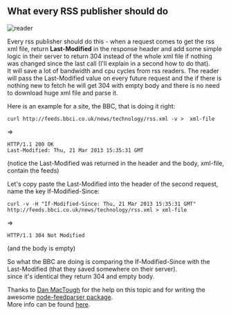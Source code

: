 ## What every RSS publisher should do

![reader](http://4.bp.blogspot.com/-utB1KPeLN7Q/UQb-ZoECSLI/AAAAAAAADnw/nheaXiyD6ok/s1600/blog.png)

Every rss publisher should do this - when a request comes to get the rss xml file, return **Last-Modified** in the response header and add some simple logic in their server to return 304 instead of the whole xml file if nothing was changed since the last call (I'll explain in a second how to do that).  
It will save a lot of bandwidth and cpu cycles from rss readers. The reader will pass the Last-Modified value on every future request and the if there is nothing new to fetch he will get 304 with empty body and there is no need to download huge xml file and parse it.  

Here is an example for a site, the BBC, that is doing it right:

    curl http://feeds.bbci.co.uk/news/technology/rss.xml -v >  xml-file

=>

    HTTP/1.1 200 OK
    Last-Modified: Thu, 21 Mar 2013 15:35:31 GMT

(notice the Last-Modified was returned in the header and the body, xml-file, contain the feeds)


Let's copy paste the Last-Modified into the header of the second request, name the key If-Modified-Since:

    curl -v -H "If-Modified-Since: Thu, 21 Mar 2013 15:35:31 GMT" http://feeds.bbci.co.uk/news/technology/rss.xml > xml-file
=>

    HTTP/1.1 304 Not Modified

(and the body is empty)


So what the BBC are doing is comparing the If-Modified-Since with the Last-Modified (that they saved somewhere on their server).  
since it's identical they return 304 and empty body.

Thanks to [Dan MacTough](https://github.com/danmactough) for the help on this topic and for writing the awesome [node-feedparser package](https://github.com/danmactough/node-feedparser).  
More info can be found [here](http://fishbowl.pastiche.org/2002/10/21/http_conditional_get_for_rss_hackers/).


